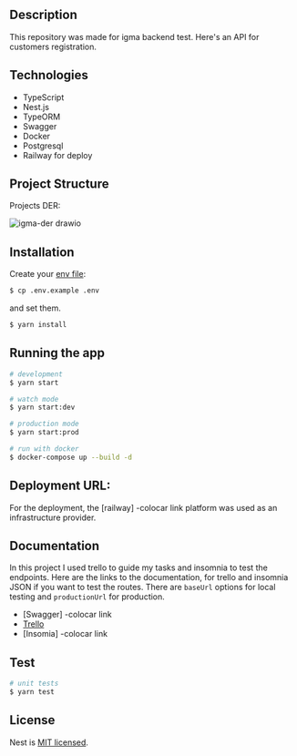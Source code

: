 
## Description

This repository was made for igma backend test. Here's an API for customers registration.

## Technologies

- TypeScript 
- Nest.js 
- TypeORM
- Swagger
- Docker
- Postgresql 
- Railway for deploy

## Project Structure

Projects DER:

![igma-der drawio](https://user-images.githubusercontent.com/90461911/212172463-85c987c7-4990-4d7f-8ae9-a116a52b0678.png)

## Installation

Create your [env file](.env.example):

```bash
$ cp .env.example .env
```
and set them.

```bash
$ yarn install
```

## Running the app

```bash
# development
$ yarn start

# watch mode
$ yarn start:dev

# production mode
$ yarn start:prod

# run with docker
$ docker-compose up --build -d
```
## Deployment URL:

For the deployment, the [railway] -colocar link platform was used as an infrastructure provider.

## Documentation

In this project I used trello to guide my tasks and insomnia to test the endpoints. Here are the links to the documentation,
for trello and insomnia JSON if you want to test the routes. There are `baseUrl` options for local testing and `productionUrl` for production.

- [Swagger] -colocar link
- [Trello](https://trello.com/b/K6cF6sB1/igma-backend)
- [Insomia] -colocar link

## Test

```bash
# unit tests
$ yarn test

```

## License

Nest is [MIT licensed](LICENSE).
